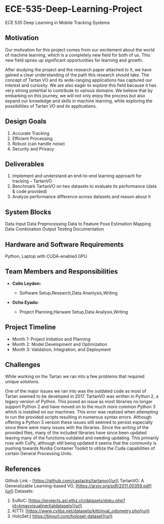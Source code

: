 # ECE-535-Deep-Learning-Project
ECE 535 Deep Learning in Mobile Tracking Systems


## Motivation
Our motivation for this project comes from our excitement about the world of machine learning, which is a completely new field for both of us. This new field opnes up significant opportunities for learning and growth.

After studying the project and the research paper attached to it, we have gained a clear understanding of the path this research should take. The concept of Tartan VO and its wide-ranging applications has captured our interest and curiosity. We are also eager to explore this field because it has very strong potential to contribute to various domains. We believe that by embarking on this journey, we will not only enjoy the process but also expand our knowledge and skills in machine learning, while exploring the possibilities of Tartan VO and its applications.

## Design Goals
1. Accurate Tracking
2. Efficient Processing
3. Robust (can handle noise)
4. Security and Privacy


## Deliverables
1. Implement and understand an end-to-end learning approach for tracking – TartanVO
2. Benchmark TartanVO on two datasets to evaluate its performance (data & code provided) 
3. Analyze performance difference across datasets and reason about it

## System Blocks
Data Input
Data Preprocessing
Data to Feature
Pose Estimation
Mapping
Data Combination
Output
Testing
Documentation


## Hardware and Software Requirements
Python, Laptop with CUDA-enabled GPU


## Team Members and Responsibilities
- **Colin Leydon:** 
  - Software Setup,Research,Data Ananlysis,Writing

- **Ocho Eyado:** 
  - Project Planning,Harware Setup,Data Analysis,Writing


## Project Timeline
- Month 1: Project Initiation and Planning
- Month 2: Model Development and Optimization
- Month 3: Validation, Integration, and Deployment

## Challenges
While working on the Tartan we ran into a few problems that required unique solutions. 

One of the major issues we ran into was the outdated code as most of Tartan seemed to be developed in 2017. TartanVO was written in Python 2, a legacy version of Python. This posed an issue as most libraries no longer support Python 2 and have moved on to the much more common Python 3 which is installed on our machines. This error was realized when attempting to run the provided scripts resulting in numerous syntax errors. Although offering a Python 3 version these issues still seemed to persist especially since there were many issues with the libraries. Since the writing of the provided files, many of the included libraries have since been updated leaving many of the functions outdated and needing updating. This primarily rose with CuPy, although still being updated it seems that the community is pushing towards Nvidia Container Toolkit to utilize the Cuda capabilities of certain General Processing Units.

## References
Github Link - [https://github.com/castacks/tartanvo](url)
TartanVO: A Generalizable Learning-based VO, [https://arxiv.org/pdf/2011.00359.pdf](url)
Datasets:
1. EuRoC: [https://projects.asl.ethz.ch/datasets/doku.php?id=kmavvisualinertialdatasets](url)
2. KITTI: [https://www.cvlibs.net/datasets/kitti/eval_odometry.php](url)
3. HoloSet:[ https://tinyurl.com/holoset-dataset](url)

